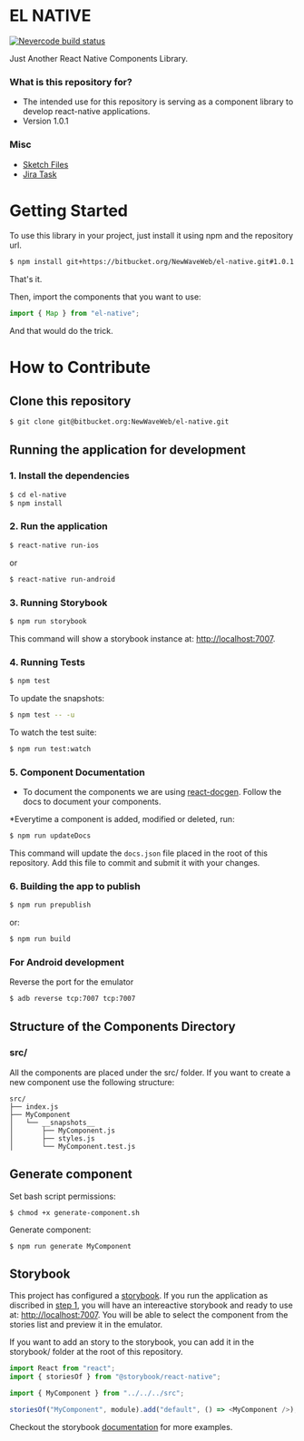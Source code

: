 # EL NATIVE

[![Nevercode build status](https://app.nevercode.io/api/projects/00221536-8b56-4bfd-8d15-b6b7c876d4f6/workflows/26972073-bbf4-4458-8c20-a02c9a4bcba3/status_badge.svg?branch=develop)](https://app.nevercode.io/#/project/00221536-8b56-4bfd-8d15-b6b7c876d4f6/workflow/26972073-bbf4-4458-8c20-a02c9a4bcba3/latestBuild?branch=develop)

Just Another React Native Components Library.

### What is this repository for?

* The intended use for this repository is serving as a component library to develop react-native applications.
* Version 1.0.1

### Misc

* [Sketch Files](https://bitbucket.org/NewWaveWeb/el-native-sketch)
* [Jira Task](https://newwaveweb.atlassian.net/browse/MIW-894)

# Getting Started

To use this library in your project, just install it using npm and the repository url.

```bash
$ npm install git+https://bitbucket.org/NewWaveWeb/el-native.git#1.0.1 --save
```

That's it.

Then, import the components that you want to use:

```js
import { Map } from "el-native";
```

And that would do the trick.

# How to Contribute

## Clone this repository

```bash
$ git clone git@bitbucket.org:NewWaveWeb/el-native.git
```

## Running the application for development

### 1. Install the dependencies

```bash
$ cd el-native
$ npm install
```

### 2. Run the application

```bash
$ react-native run-ios
```

or

```bash
$ react-native run-android
```

### 3. Running Storybook

```bash
$ npm run storybook
```

This command will show a storybook instance at: [http://localhost:7007](http://localhost:7007).

### 4. Running Tests

```bash
$ npm test
```

To update the snapshots:

```bash
$ npm test -- -u
```

To watch the test suite:

```bash
$ npm run test:watch
```

### 5. Component Documentation

* To document the components we are using [react-docgen](https://github.com/reactjs/react-docgen). Follow the docs to document your components.

\*Everytime a component is added, modified or deleted, run:

```bash
$ npm run updateDocs
```

This command will update the `docs.json` file placed in the root of this repository. Add this file to commit and submit it with your changes.

### 6. Building the app to publish

```bash
$ npm run prepublish
```

or:

```bash
$ npm run build
```

### For Android development

Reverse the port for the emulator

```bash
$ adb reverse tcp:7007 tcp:7007
```

## Structure of the Components Directory

### src/

All the components are placed under the src/ folder. If you want to create a new component use the following structure:

```
src/
├── index.js
├── MyComponent
│   └── __snapshots__
│       ├── MyComponent.js
│       ├── styles.js
│       └── MyComponent.test.js
```

## Generate component

Set bash script permissions:

```
$ chmod +x generate-component.sh
```

Generate component:

```
$ npm run generate MyComponent
```

## Storybook

This project has configured a [storybook](https://storybook.js.org/). If you run the application as discribed in [step 1](#running-the-application-for-development), you will have an intereactive storybook and ready to use at: [http://localhost:7007](http://localhost:7007). You will be able to select the component from the stories list and preview it in the emulator.

If you want to add an story to the storybook, you can add it in the storybook/ folder at the root of this repository.

```js
import React from "react";
import { storiesOf } from "@storybook/react-native";

import { MyComponent } from "../../../src";

storiesOf("MyComponent", module).add("default", () => <MyComponent />);
```

Checkout the storybook [documentation](https://storybook.js.org/basics/guide-react/) for more examples.
